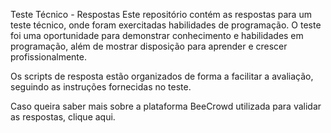 Teste Técnico - Respostas
Este repositório contém as respostas para um teste técnico, onde foram exercitadas habilidades de programação. O teste foi uma oportunidade para demonstrar conhecimento e habilidades em programação, além de mostrar disposição para aprender e crescer profissionalmente.

Os scripts de resposta estão organizados de forma a facilitar a avaliação, seguindo as instruções fornecidas no teste.

Caso queira saber mais sobre a plataforma BeeCrowd utilizada para validar as respostas, clique aqui.